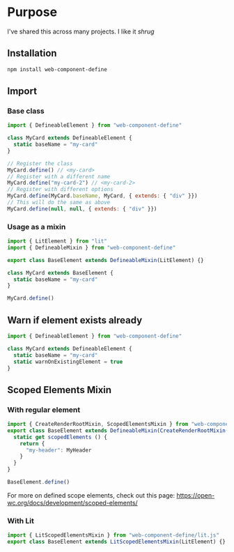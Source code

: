 # Purpose

I've shared this across many projects. I like it *shrug*

## Installation

```bash
npm install web-component-define
```

## Import

### Base class

```js
import { DefineableElement } from "web-component-define"

class MyCard extends DefineableElement {
  static baseName = "my-card"
}

// Register the class
MyCard.define() // <my-card>
// Register with a different name
MyCard.define("my-card-2") // <my-card-2>
// Register with different options
MyCard.define(MyCard.baseName, MyCard, { extends: { "div" }})
// This will do the same as above
MyCard.define(null, null, { extends: { "div" }})
```

### Usage as a mixin

```js
import { LitElement } from "lit"
import { DefineableMixin } from "web-component-define"

export class BaseElement extends DefineableMixin(LitElement) {}

class MyCard extends BaseElement {
  static baseName = "my-card"
}

MyCard.define()
```

## Warn if element exists already

```js
import { DefineableElement } from "web-component-define"

class MyCard extends DefineableElement {
  static baseName = "my-card"
  static warnOnExistingElement = true
}
```

## Scoped Elements Mixin

### With regular element

```js
import { CreateRenderRootMixin, ScopedElementsMixin } from "web-component-define"
export class BaseElement extends DefineableMixin(CreateRenderRootMixin(ScopedElementsMixin(HTMLElement))) {
  static get scopedElements () {
    return {
      "my-header": MyHeader
    }
  }
}

BaseElement.define()
```

For more on defined scope elements, check out this page: <https://open-wc.org/docs/development/scoped-elements/>

### With Lit

```js
import { LitScopedElementsMixin } from "web-component-define/lit.js"
export class BaseElement extends LitScopedElementsMixin(LitElement) {}
```

